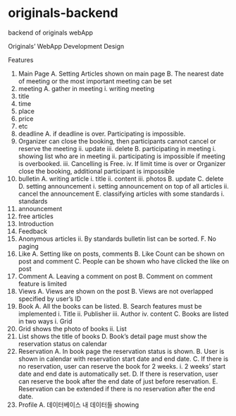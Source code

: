 # originals-backend
backend of originals webApp

Originals’ WebApp Development Design

Features
1.	Main Page
A.	Setting Articles shown on main page
B.	The nearest date of meeting or the most important meeting can be set
2.	meeting
A.	gather in meeting
i.	writing meeting
1.	title
2.	time
3.	place
4.	price
5.	etc
6.	deadline
A.	if deadline is over. Participating is impossible. 
7.	Organizer can close the booking, then participants cannot cancel or reserve the meeting
ii.	update
iii.	delete
B.	participating in meeting
i.	showing list who are in meeting
ii.	participating is impossible if meeting is overbooked.
iii.	Cancelling is Free. 
iv.	If limit time is over or Organizer close the booking, additional participant is impossible
3.	bulletin
A.	writing article
i.	title
ii.	content
iii.	photos
B.	update
C.	delete
D.	setting announcement
i.	setting announcement on top of all articles
ii.	cancel the announcement
E.	classifying articles with some standards
i.	standards
1.	announcement
2.	free articles
3.	Introduction
4.	Feedback
5.	Anonymous articles
ii.	By standards bulletin list can be sorted.
F.	No paging
4.	Like
A.	Setting like on posts, comments
B.	Like Count can be shown on post and comment
C.	People can be shown who have clicked the like on post
5.	Comment 
A.	Leaving a comment on post
B.	Comment on comment feature is limited
6.	Views
A.	Views are shown on the post
B.	Views are not overlapped specified by user’s ID
7.	Book
A.	All the books can be listed.
B.	Search features must be implemented
i.	Title
ii.	Publisher
iii.	Author
iv.	content
C.	Books are listed in two ways
i.	Grid
1.	Grid shows the photo of books 
ii.	List
1.	List shows the title of books
D.	Book’s detail page must show the reservation status on calendar
8.	Reservation
A.	In book page the reservation status is shown.
B.	User is shown in calendar with reservation start date and end date. 
C.	If there is no reservation, user can reserve the book for 2 weeks.
i.	2 weeks’ start date and end date is automatically set.
D.	If there is reservation, user can reserve the book after the end date of just before reservation.
E.	Reservation can be extended if there is no reservation after the end date.
9.	Profile
A.	데이터베이스 내 데이터들 showing
